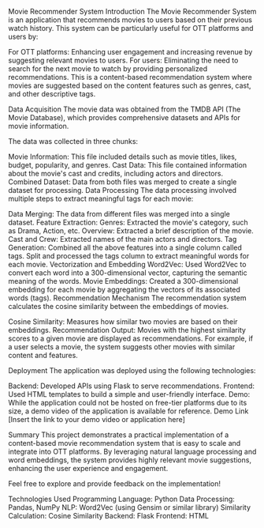 Movie Recommender System
Introduction
The Movie Recommender System is an application that recommends movies to users based on their previous watch history. This system can be particularly useful for OTT platforms and users by:

For OTT platforms: Enhancing user engagement and increasing revenue by suggesting relevant movies to users.
For users: Eliminating the need to search for the next movie to watch by providing personalized recommendations.
This is a content-based recommendation system where movies are suggested based on the content features such as genres, cast, and other descriptive tags.

Data Acquisition
The movie data was obtained from the TMDB API (The Movie Database), which provides comprehensive datasets and APIs for movie information.

The data was collected in three chunks:

Movie Information: This file included details such as movie titles, likes, budget, popularity, and genres.
Cast Data: This file contained information about the movie's cast and credits, including actors and directors.
Combined Dataset: Data from both files was merged to create a single dataset for processing.
Data Processing
The data processing involved multiple steps to extract meaningful tags for each movie:

Data Merging:
The data from different files was merged into a single dataset.
Feature Extraction:
Genres: Extracted the movie's category, such as Drama, Action, etc.
Overview: Extracted a brief description of the movie.
Cast and Crew: Extracted names of the main actors and directors.
Tag Generation:
Combined all the above features into a single column called tags.
Split and processed the tags column to extract meaningful words for each movie.
Vectorization and Embedding
Word2Vec:
Used Word2Vec to convert each word into a 300-dimensional vector, capturing the semantic meaning of the words.
Movie Embeddings:
Created a 300-dimensional embedding for each movie by aggregating the vectors of its associated words (tags).
Recommendation Mechanism
The recommendation system calculates the cosine similarity between the embeddings of movies.

Cosine Similarity: Measures how similar two movies are based on their embeddings.
Recommendation Output: Movies with the highest similarity scores to a given movie are displayed as recommendations.
For example, if a user selects a movie, the system suggests other movies with similar content and features.

Deployment
The application was deployed using the following technologies:

Backend:
Developed APIs using Flask to serve recommendations.
Frontend:
Used HTML templates to build a simple and user-friendly interface.
Demo:
While the application could not be hosted on free-tier platforms due to its size, a demo video of the application is available for reference.
Demo Link
[Insert the link to your demo video or application here]

Summary
This project demonstrates a practical implementation of a content-based movie recommendation system that is easy to scale and integrate into OTT platforms. By leveraging natural language processing and word embeddings, the system provides highly relevant movie suggestions, enhancing the user experience and engagement.

Feel free to explore and provide feedback on the implementation!

Technologies Used
Programming Language: Python
Data Processing: Pandas, NumPy
NLP: Word2Vec (using Gensim or similar library)
Similarity Calculation: Cosine Similarity
Backend: Flask
Frontend: HTML
